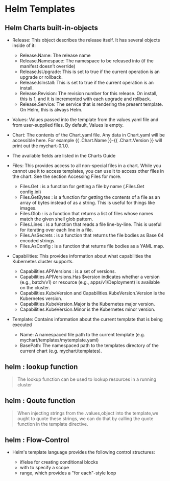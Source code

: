    # Helm Templates 
   

   ## Helm Charts built-in-objects
   
- Release: This object describes the release itself. It has several objects inside of it:
    - Release.Name: The release name
    - Release.Namespace: The namespace to be released into (if the manifest doesn’t override)
    - Release.IsUpgrade: This is set to true if the current operation is an upgrade or rollback.
    - Release.IsInstall: This is set to true if the current operation is an install.
    - Release.Revision: The revision number for this release. On install, this is 1, and it is incremented with each upgrade and rollback.
    - Release.Service: The service that is rendering the present template. On Helm, this is always Helm.
- Values: Values passed into the template from the values.yaml file and from user-supplied files. By default, Values is empty.
- Chart: The contents of the Chart.yaml file. Any data in Chart.yaml will be accessible here. For example {{ .Chart.Name }}-{{ .Chart.Version }} will print out the mychart-0.1.0.
        
- The available fields are listed in the Charts Guide

- Files: This provides access to all non-special files in a chart. While you cannot use it to access templates, you can use it to access other files in the chart. See the section Accessing Files for more.
    - Files.Get : is a function for getting a file by name (.Files.Get config.ini)
    - Files.GetBytes : is a function for getting the contents of a file as an array of bytes instead of as a string. This is useful for things like images.
    - Files.Glob : is a function that returns a list of files whose names match the given shell glob pattern.
    - Files.Lines : is a function that reads a file line-by-line. This is useful for iterating over each line in a file.
    - Files.AsSecrets :  is a function that returns the file bodies as Base 64 encoded strings.
    - Files.AsConfig : is a function that returns file bodies as a YAML map.
    
- Capabilities: This provides information about what capabilities the Kubernetes cluster supports.
    - Capabilities.APIVersions :  is a set of versions.
    - Capabilities.APIVersions.Has $version indicates whether a version (e.g., batch/v1) or resource (e.g., apps/v1/Deployment) is available on the cluster.
    - Capabilities.KubeVersion and Capabilities.KubeVersion.Version is the Kubernetes version.
    - Capabilities.KubeVersion.Major is the Kubernetes major version.
    - Capabilities.KubeVersion.Minor is the Kubernetes minor version.

- Template: Contains information about the current template that is being executed
    - Name: A namespaced file path to the current template (e.g. mychart/templates/mytemplate.yaml)
    - BasePath: The namespaced path to the templates directory of the current chart (e.g. mychart/templates).


## helm : lookup function
> The lookup function can be used to lookup resources in a running cluster

## helm : Qoute function

> When injecting strings from the .values,object into the template,we ought to quote these strings, we can do that by calling the quote function in the template directive.


## helm : Flow-Control

- Helm's template language provides the following control structures:
    
    - if/else for creating conditional blocks
    - with to specify a scope
    - range, which provides a "for each"-style loop

